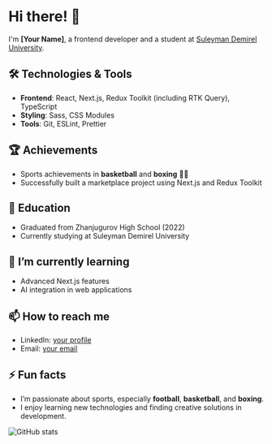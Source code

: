 # Hi there! 👋

I'm **[Your Name]**, a frontend developer and a student at [Suleyman Demirel University](https://sdu.edu.kz).

## 🛠️ Technologies & Tools

- **Frontend**: React, Next.js, Redux Toolkit (including RTK Query), TypeScript
- **Styling**: Sass, CSS Modules
- **Tools**: Git, ESLint, Prettier

## 🏆 Achievements

- Sports achievements in **basketball** and **boxing** 🏀🥊
- Successfully built a marketplace project using Next.js and Redux Toolkit

## 📘 Education

- Graduated from Zhanjugurov High School (2022)
- Currently studying at Suleyman Demirel University

## 🌱 I’m currently learning

- Advanced Next.js features
- AI integration in web applications

## 📫 How to reach me

- LinkedIn: [your profile](https://linkedin.com/in/your_profile)
- Email: [your email](mailto:your_email@example.com)

## ⚡ Fun facts

- I’m passionate about sports, especially **football**, **basketball**, and **boxing**.
- I enjoy learning new technologies and finding creative solutions in development.

![GitHub stats](https://github-readme-stats.vercel.app/api?username=your_username&show_icons=true&theme=radical)
